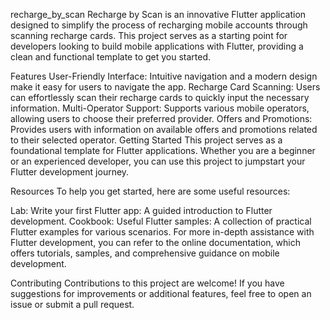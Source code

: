 recharge_by_scan
Recharge by Scan is an innovative Flutter application designed to simplify the process of recharging mobile accounts through scanning recharge cards. This project serves as a starting point for developers looking to build mobile applications with Flutter, providing a clean and functional template to get you started.

Features
User-Friendly Interface: Intuitive navigation and a modern design make it easy for users to navigate the app.
Recharge Card Scanning: Users can effortlessly scan their recharge cards to quickly input the necessary information.
Multi-Operator Support: Supports various mobile operators, allowing users to choose their preferred provider.
Offers and Promotions: Provides users with information on available offers and promotions related to their selected operator.
Getting Started
This project serves as a foundational template for Flutter applications. Whether you are a beginner or an experienced developer, you can use this project to jumpstart your Flutter development journey.

Resources
To help you get started, here are some useful resources:

Lab: Write your first Flutter app: A guided introduction to Flutter development.
Cookbook: Useful Flutter samples: A collection of practical Flutter examples for various scenarios.
For more in-depth assistance with Flutter development, you can refer to the online documentation, which offers tutorials, samples, and comprehensive guidance on mobile development.

Contributing
Contributions to this project are welcome! If you have suggestions for improvements or additional features, feel free to open an issue or submit a pull request.
